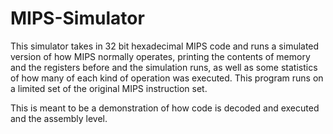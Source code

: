 # MIPS-Simulator

This simulator takes in 32 bit hexadecimal MIPS code and runs a simulated version of how MIPS normally operates, printing the contents of memory and the registers before and the simulation runs, as well as some statistics of how many of each kind of operation was executed. This program runs on a limited set of the original MIPS instruction set.

This is meant to be a demonstration of how code is decoded and executed and the assembly level.
